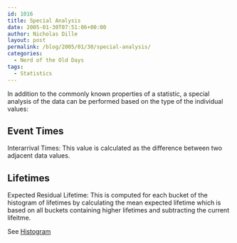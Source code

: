 ```yaml
---
id: 1016
title: Special Analysis
date: 2005-01-30T07:51:06+00:00
author: Nicholas Dille
layout: post
permalink: /blog/2005/01/30/special-analysis/
categories:
  - Nerd of the Old Days
tags:
  - Statistics
---
```

In addition to the commonly known properties of a statistic, a special analysis of the data can be performed based on the type of the individual values:<!--more-->

## Event Times

Interarrival Times: This value is calculated as the difference between two adjacent data values.

## Lifetimes

Expected Residual Lifetime: This is computed for each bucket of the histogram of lifetimes by calculating the mean expected lifetime which is based on all buckets containing higher lifetimes and subtracting the current lifeitme.

See [Histogram](/blog/2004/03/23/histograms/)
